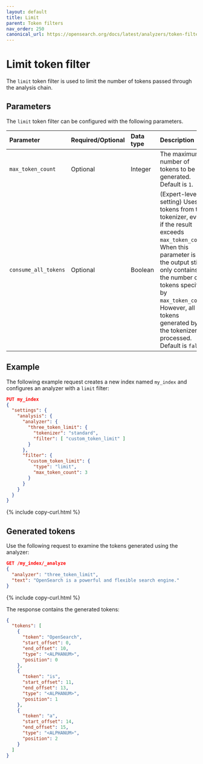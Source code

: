 ```yaml
---
layout: default
title: Limit
parent: Token filters
nav_order: 250
canonical_url: https://opensearch.org/docs/latest/analyzers/token-filters/limit/
---
```


# Limit token filter

The `limit` token filter is used to limit the number of tokens passed through the analysis chain.

## Parameters

The `limit` token filter can be configured with the following parameters.

Parameter | Required/Optional | Data type | Description
:--- | :--- | :--- | :--- 
`max_token_count` | Optional | Integer | The maximum number of tokens to be generated. Default is `1`.
`consume_all_tokens` | Optional | Boolean | (Expert-level setting) Uses all tokens from the tokenizer, even if the result exceeds `max_token_count`. When this parameter is set, the output still only contains the number of tokens specified by `max_token_count`. However, all tokens generated by the tokenizer are processed. Default is `false`.

## Example

The following example request creates a new index named `my_index` and configures an analyzer with a `limit` filter:

```json
PUT my_index
{
  "settings": {
    "analysis": {
      "analyzer": {
        "three_token_limit": {
          "tokenizer": "standard",
          "filter": [ "custom_token_limit" ]
        }
      },
      "filter": {
        "custom_token_limit": {
          "type": "limit",
          "max_token_count": 3
        }
      }
    }
  }
}
```
{% include copy-curl.html %}

## Generated tokens

Use the following request to examine the tokens generated using the analyzer:

```json
GET /my_index/_analyze
{
  "analyzer": "three_token_limit",
  "text": "OpenSearch is a powerful and flexible search engine."
}
```
{% include copy-curl.html %}

The response contains the generated tokens:

```json
{
  "tokens": [
    {
      "token": "OpenSearch",
      "start_offset": 0,
      "end_offset": 10,
      "type": "<ALPHANUM>",
      "position": 0
    },
    {
      "token": "is",
      "start_offset": 11,
      "end_offset": 13,
      "type": "<ALPHANUM>",
      "position": 1
    },
    {
      "token": "a",
      "start_offset": 14,
      "end_offset": 15,
      "type": "<ALPHANUM>",
      "position": 2
    }
  ]
}
```
